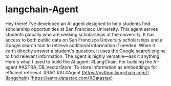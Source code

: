# langchain-Agent
Hey there!
I've developed an AI agent designed to help students find scholarship opportunities at San Francisco University. This agent serves students globally who are seeking scholarships at the university. It has access to both public data on San Francisco University scholarships and a Google search tool to retrieve additional information if needed. When it can't directly answer a student's question, it uses the Google search engine to find relevant information.
The agent is highly versatile—ask it anything!
Here's what I used to build the AI agent:
#LangChain: For building the AI-agent
#ASTRA_DB_VectorStore: To store information as embeddings for efficient retrieval.
#RAG #AI #Agent
[https://python.langchain.com/](langchain)
[https://astra.datastax.com/](Datastax)
